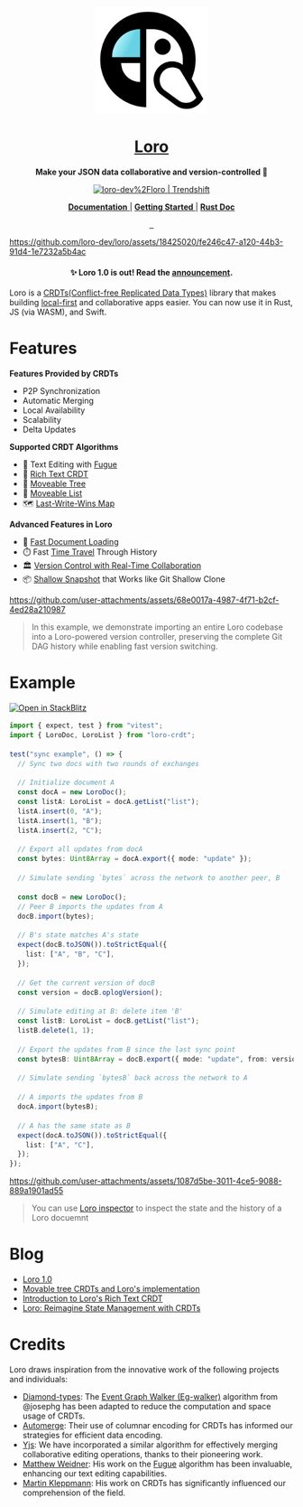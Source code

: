 <p align="center">
  <a href="https://loro.dev">
    <picture>
      <img src="./docs/Loro.svg" width="200"/>
    </picture>
  </a>
</p>
<h1 align="center">
<a href="https://loro.dev" alt="loro-site">Loro</a>
</h1>
<p align="center">
  <b>Make your JSON data collaborative and version-controlled 🦜</b>
</p>
<p align="center">
  <a href="https://trendshift.io/repositories/4964" target="_blank"><img src="https://trendshift.io/api/badge/repositories/4964" alt="loro-dev%2Floro | Trendshift" style="width: 250px; height: 55px;" width="250" height="55"/></a>
</p>
<p align="center">
  <a href="https://loro.dev/docs">
    <b>Documentation</b>
  </a>
  |
  <a href="https://loro.dev/docs/tutorial/get_started">
    <b>Getting Started</b>
  </a>
  |
  <a href="https://docs.rs/loro">
    <b>Rust Doc</b>
  </a>
</p>
<p align="center">
  <a aria-label="X" href="https://x.com/loro_dev" target="_blank">
    <img alt="" src="https://img.shields.io/badge/Twitter-black?style=for-the-badge&logo=Twitter">
  </a>
  <a aria-label="Discord-Link" href="https://discord.gg/tUsBSVfqzf" target="_blank">
    <img alt="" src="https://img.shields.io/badge/Discord-black?style=for-the-badge&logo=discord">
  </a>
  <a aria-label="Gurubase" href="https://gurubase.io/g/loro" target="_blank">
    <img alt="" src="https://img.shields.io/badge/Ask%20Loro%20Guru-000000?style=for-the-badge">
  </a>
</p>

https://github.com/loro-dev/loro/assets/18425020/fe246c47-a120-44b3-91d4-1e7232a5b4ac

<h4 align="center">
  ✨ Loro 1.0 is out! Read the <a href="https://loro.dev/blog/v1.0">announcement</a>.
</h4>

Loro is a [CRDTs(Conflict-free Replicated Data Types)](https://crdt.tech/) library that makes building [local-first][local-first] and collaborative apps easier. You can now use it in Rust, JS (via WASM), and Swift.

# Features

**Features Provided by CRDTs**

- P2P Synchronization
- Automatic Merging
- Local Availability
- Scalability
- Delta Updates

**Supported CRDT Algorithms**

- 📝 Text Editing with [Fugue]
- 📙 [Rich Text CRDT](https://loro.dev/blog/loro-richtext)
- 🌲 [Moveable Tree](https://loro.dev/docs/tutorial/tree)
- 🚗 [Moveable List](https://loro.dev/docs/tutorial/list)
- 🗺️ [Last-Write-Wins Map](https://loro.dev/docs/tutorial/map)

**Advanced Features in Loro**

- 🚀 [Fast Document Loading](https://loro.dev/blog/v1.0)
- ⏱️ Fast [Time Travel](https://loro.dev/docs/tutorial/time_travel) Through History
- 🏛️ [Version Control with Real-Time Collaboration](https://loro.dev/blog/v1.0#version-control)
- 📦 [Shallow Snapshot](https://loro.dev/docs/advanced/shallow_snapshot) that Works like Git Shallow Clone

https://github.com/user-attachments/assets/68e0017a-4987-4f71-b2cf-4ed28a210987

> In this example, we demonstrate importing an entire Loro codebase into a Loro-powered
> version controller, preserving the complete Git DAG history while enabling fast version switching.

# Example

[![Open in StackBlitz](https://developer.stackblitz.com/img/open_in_stackblitz.svg)](https://stackblitz.com/edit/loro-basic-test?file=test%2Floro-sync.test.ts)

```ts
import { expect, test } from "vitest";
import { LoroDoc, LoroList } from "loro-crdt";

test("sync example", () => {
  // Sync two docs with two rounds of exchanges

  // Initialize document A
  const docA = new LoroDoc();
  const listA: LoroList = docA.getList("list");
  listA.insert(0, "A");
  listA.insert(1, "B");
  listA.insert(2, "C");

  // Export all updates from docA
  const bytes: Uint8Array = docA.export({ mode: "update" });

  // Simulate sending `bytes` across the network to another peer, B

  const docB = new LoroDoc();
  // Peer B imports the updates from A
  docB.import(bytes);

  // B's state matches A's state
  expect(docB.toJSON()).toStrictEqual({
    list: ["A", "B", "C"],
  });

  // Get the current version of docB
  const version = docB.oplogVersion();

  // Simulate editing at B: delete item 'B'
  const listB: LoroList = docB.getList("list");
  listB.delete(1, 1);

  // Export the updates from B since the last sync point
  const bytesB: Uint8Array = docB.export({ mode: "update", from: version });

  // Simulate sending `bytesB` back across the network to A

  // A imports the updates from B
  docA.import(bytesB);

  // A has the same state as B
  expect(docA.toJSON()).toStrictEqual({
    list: ["A", "C"],
  });
});
```

https://github.com/user-attachments/assets/1087d5be-3011-4ce5-9088-889a1901ad55

> You can use [Loro inspector](https://inspector.loro.dev) to inspect the state and the history of a Loro docuemnt

# Blog

- [Loro 1.0](https://loro.dev/blog/v1.0)
- [Movable tree CRDTs and Loro's implementation](https://loro.dev/blog/movable-tree)
- [Introduction to Loro's Rich Text CRDT](https://loro.dev/blog/loro-richtext)
- [Loro: Reimagine State Management with CRDTs](https://loro.dev/blog/loro-now-open-source)

# Credits

Loro draws inspiration from the innovative work of the following projects and individuals:

- [Diamond-types](https://github.com/josephg/diamond-types): The [Event Graph Walker (Eg-walker)](https://loro.dev/docs/advanced/event_graph_walker) algorithm from @josephg has been adapted to reduce the computation and space usage of CRDTs.
- [Automerge](https://github.com/automerge/automerge): Their use of columnar encoding for CRDTs has informed our strategies for efficient data encoding.
- [Yjs](https://github.com/yjs/yjs): We have incorporated a similar algorithm for effectively merging collaborative editing operations, thanks to their pioneering work.
- [Matthew Weidner](https://mattweidner.com/): His work on the [Fugue](https://arxiv.org/abs/2305.00583) algorithm has been invaluable, enhancing our text editing capabilities.
- [Martin Kleppmann](https://martin.kleppmann.com/): His work on CRDTs has significantly influenced our comprehension of the field.

[local-first]: https://www.inkandswitch.com/local-first/
[Fugue]: https://arxiv.org/abs/2305.00583
